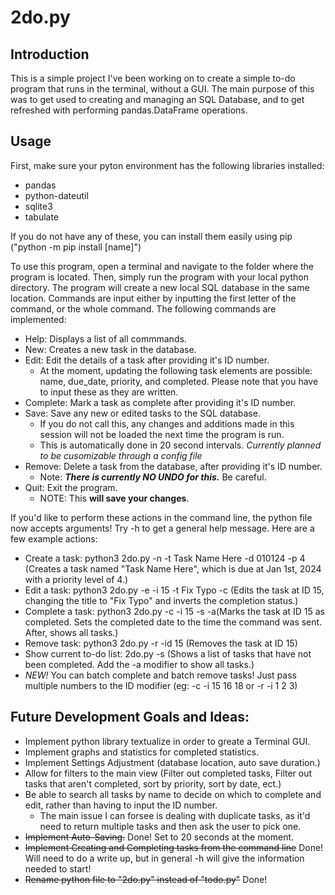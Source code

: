 # 2do.py

## Introduction
This is a simple project I've been working on to create a simple to-do program that runs in the terminal, without a GUI. The main purpose of this was to get used to creating and managing an SQL Database, and to get refreshed with performing pandas.DataFrame operations.

## Usage
First, make sure your pyton environment has the following libraries installed:
- pandas
- python-dateutil
- sqlite3
- tabulate

If you do not have any of these, you can install them easily using pip ("python -m pip install [name]")

To use this program, open a terminal and navigate to the folder where the program is located. Then, simply run the program with your local python directory. The program will create a new local SQL database in the same location. Commands are input either by inputting the first letter of the command, or the whole command. The following commands are implemented: 

- Help: Displays a list of all commmands.
- New: Creates a new task in the database.
- Edit: Edit the details of a task after providing it's ID number. 
    - At the moment, updating the following task elements are possible: name, due_date, priority, and completed. Please note that you have to input these as they are written.
- Complete: Mark a task as complete after providing it's ID number.
- Save: Save any new or edited tasks to the SQL database. 
    - If you do not call this, any changes and additions made in this session will not be loaded the next time the program is run.
    - This is automatically done in 20 second intervals. *Currently planned to be cusomizable through a config file*
- Remove: Delete a task from the database, after providing it's ID number.
    - Note: ***There is currently NO UNDO for this.*** Be careful.
- Quit: Exit the program.
    - NOTE: This **will save your changes**.

If you'd like to perform these actions in the command line, the python file now accepts arguments! Try -h to get a general help message. Here are a few example actions:
- Create a task: python3 2do.py -n -t Task Name Here -d 010124 -p 4 (Creates a task named "Task Name Here", which is due at Jan 1st, 2024 with a priority level of 4.)
- Edit a task: python3 2do.py -e -i 15 -t Fix Typo -c (Edits the task at ID 15, changing the title to "Fix Typo" and inverts the completion status.)
- Complete a task: python3 2do.py -c -i 15 -s -a(Marks the task at ID 15 as completed. Sets the completed date to the time the command was sent. After, shows all tasks.)
- Remove task: python3 2do.py -r -id 15 (Removes the task at ID 15)
- Show current to-do list: 2do.py -s (Shows a list of tasks that have not been completed. Add the -a modifier to show all tasks.)
- *NEW!* You can batch complete and batch remove tasks! Just pass multiple numbers to the ID modifier (eg: -c -i 15 16 18 or -r -i 1 2 3)

## Future Development Goals and Ideas:
- Implement python library textualize in order to greate a Terminal GUI.
- Implement graphs and statistics for completed statistics.
- Implement Settings Adjustment (database location, auto save duration.)
- Allow for filters to the main view (Filter out completed tasks, Filter out tasks that aren't completed, sort by priority, sort by date, ect.)
- Be able to search all tasks by name to decide on which to complete and edit, rather than having to input the ID number.
    - The main issue I can forsee is dealing with duplicate tasks, as it'd need to return multiple tasks and then ask the user to pick one.
- ~~Implement Auto-Saving.~~ Done! Set to 20 seconds at the moment.
- ~~Implement Creating and Completing tasks from the command line~~ Done! Will need to do a write up, but in general -h will give the information needed to start!
- ~~Rename python file to "2do.py" instead of "todo.py"~~ Done!

